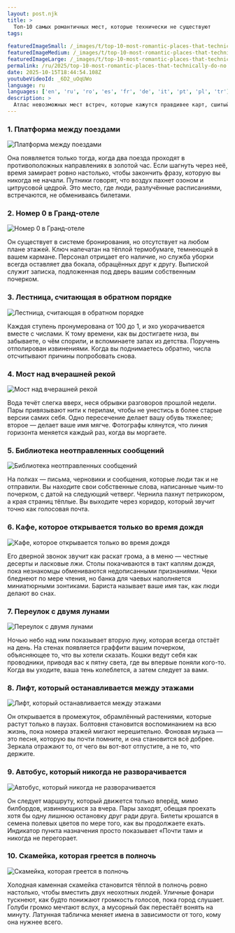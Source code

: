 ```yaml
---
layout: post.njk
title: >
  Топ-10 самых романтичных мест, которые технически не существуют
tags:
  
featuredImageSmall: /_images/t/top-10-most-romantic-places-that-technically-do-no-cover-ru-small.webp
featuredImageMedium: /_images/t/top-10-most-romantic-places-that-technically-do-no-cover-ru-medium.webp
featuredImageLarge: /_images/t/top-10-most-romantic-places-that-technically-do-no-cover-ru-large.webp
permalink: /ru/2025/top-10-most-romantic-places-that-technically-do-no.html
date: 2025-10-15T18:44:54.108Z
youtubeVideoId: _6D2_uOqUWo
language: ru
languages: ['en', 'ru', 'ro', 'es', 'fr', 'de', 'it', 'pt', 'pl', 'tr']
description: >
  Атлас невозможных мест встреч, которые кажутся правдивее карт, сшитый из слухов, томления и упущенных шансов. Каждое место противоречиво, интимно и немного пугающе своей убедительностью.
---
```


### 1. Платформа между поездами

![Платформа между поездами](/_images/0/065d6a752f0a898a3b7a95cdd8068fc4-medium.webp)

Она появляется только тогда, когда два поезда проходят в противоположных направлениях в золотой час. Если шагнуть через неё, время замирает ровно настолько, чтобы закончить фразу, которую вы никогда не начали. Путники говорят, что воздух пахнет озоном и цитрусовой цедрой. Это место, где люди, разлучённые расписаниями, встречаются, не обмениваясь билетами.

### 2. Номер 0 в Гранд-отеле

![Номер 0 в Гранд-отеле](/_images/6/6d8e2ccd9c0c7944c487197deb1f3e2d-medium.webp)

Он существует в системе бронирования, но отсутствует на любом плане этажей. Ключ напечатан на тёплой термобумаге, темнеющей в вашем кармане. Персонал отрицает его наличие, но служба уборки всегда оставляет два бокала, обращённых друг к другу. Выпиской служит записка, подложенная под дверь вашим собственным почерком.

### 3. Лестница, считающая в обратном порядке

![Лестница, считающая в обратном порядке](/_images/4/485dc67a19c9ce508d6ffae38d7a46a0-medium.webp)

Каждая ступень пронумерована от 100 до 1, и эхо укорачивается вместе с числами. К тому времени, как вы достигаете низа, вы забываете, о чём спорили, и вспоминаете запах из детства. Поручень отполирован извинениями. Когда вы поднимаетесь обратно, числа отсчитывают причины попробовать снова.

### 4. Мост над вчерашней рекой

![Мост над вчерашней рекой](/_images/4/43819ac66a26cac4855ab981d15030c0-medium.webp)

Вода течёт слегка вверх, неся обрывки разговоров прошлой недели. Пары привязывают нити к перилам, чтобы не унестись в более старые версии самих себя. Одно пересечение делает вашу обувь тяжелее; второе — делает ваше имя мягче. Фотографы клянутся, что линия горизонта меняется каждый раз, когда вы моргаете.

### 5. Библиотека неотправленных сообщений

![Библиотека неотправленных сообщений](/_images/8/81269018f61cce12903b998d00be215a-medium.webp)

На полках — письма, черновики и сообщения, которые люди так и не отправили. Вы находите свои собственные слова, написанные чьим-то почерком, с датой на следующий четверг. Чернила пахнут петрикором, а края страниц тёплые. Вы выходите через коридор, который звучит точно как голосовая почта.

### 6. Кафе, которое открывается только во время дождя

![Кафе, которое открывается только во время дождя](/_images/b/b4fdf7b5f6c2427a609c9673adb2370b-medium.webp)

Его дверной звонок звучит как раскат грома, а в меню — честные десерты и ласковые лжи. Столы покачиваются в такт каплям дождя, пока незнакомцы обмениваются недописанными признаниями. Чеки бледнеют по мере чтения, но банка для чаевых наполняется миниатюрными зонтиками. Бариста называет ваше имя так, как люди делают во снах.

### 7. Переулок с двумя лунами

![Переулок с двумя лунами](/_images/6/6ffa079c9a0ebbb4d178892c2ed122d7-medium.webp)

Ночью небо над ним показывает вторую луну, которая всегда отстаёт на день. На стенах появляется граффити вашим почерком, объясняющее то, что вы хотели сказать. Кошки ведут себя как проводники, приводя вас к пятну света, где вы впервые поняли кого-то. Когда вы уходите, ваша тень колеблется, а затем следует за вами.

### 8. Лифт, который останавливается между этажами

![Лифт, который останавливается между этажами](/_images/5/578041bfd1c6ec6f8c282537416f24b8-medium.webp)

Он открывается в промежуток, обрамлённый растениями, которые растут только в паузах. Болтовня становится воспоминанием на всю жизнь, пока номера этажей мигают нерешительно. Фоновая музыка — это песня, которую вы почти помните, и она становится всё добрее. Зеркала отражают то, от чего вы вот-вот отпустите, а не то, что держите.

### 9. Автобус, который никогда не разворачивается

![Автобус, который никогда не разворачивается](/_images/d/d69ef36935837cb733e2569d0e1b7013-medium.webp)

Он следует маршруту, который движется только вперёд, мимо билбордов, извиняющихся за вчера. Пары заходят, обещая проехать хотя бы одну лишнюю остановку друг ради друга. Билеты крошатся в семена полевых цветов по мере того, как вы продолжаете ехать. Индикатор пункта назначения просто показывает «Почти там» и никогда не перегорает.

### 10. Скамейка, которая греется в полночь

![Скамейка, которая греется в полночь](/_images/b/b1e8f20f7c29c3c6a3a7a95cfc9fa675-medium.webp)

Холодная каменная скамейка становится тёплой в полночь ровно настолько, чтобы вместить двух неохотных людей. Уличные фонари тускнеют, как будто понижают громкость голосов, пока город слушает. Голуби громко мечтают вслух, а мусорный бак перестаёт вонять на минуту. Латунная табличка меняет имена в зависимости от того, кому она нужнее всего.

